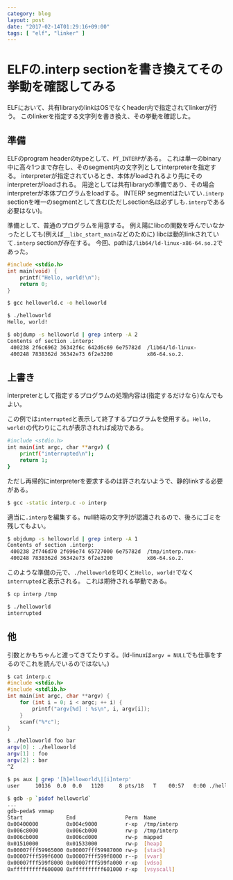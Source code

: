 ```yaml
---
category: blog
layout: post
date: "2017-02-14T01:29:16+09:00"
tags: [ "elf", "linker" ]
---
```


# ELFの.interp sectionを書き換えてその挙動を確認してみる

ELFにおいて、共有libraryのlinkはOSでなくheader内で指定されてlinkerが行う。
このlinkerを指定する文字列を書き換え、その挙動を確認した。

## 準備

ELFのprogram headerのtypeとして、`PT_INTERP`がある。
これは単一のbinary中に高々$1$つまで存在し、そのsegment内の文字列としてinterpreterを指定する。
interpreterが指定されているとき、本体がloadされるより先にそのinterpreterがloadされる。
用途としては共有libraryの準備であり、その場合interpreterが本体プログラムをloadする。
INTERP segmentはたいてい`.interp` sectionを唯一のsegmentとして含む(ただしsection名は必ずしも`.interp`である必要はない)。

準備として、普通のプログラムを用意する。
例え陽にlibcの関数を呼んでいなかったとしても(例えば`__libc_start_main`などのために) libcは動的linkされていて`.interp` sectionが存在する。
今回、pathは`/lib64/ld-linux-x86-64.so.2`であった。

``` c
#include <stdio.h>
int main(void) {
    printf("Hello, world!\n");
    return 0;
}
```

``` sh
$ gcc helloworld.c -o helloworld

$ ./helloworld
Hello, world!

$ objdump -s helloworld | grep interp -A 2
Contents of section .interp:
 400238 2f6c6962 36342f6c 642d6c69 6e75782d  /lib64/ld-linux-
 400248 7838362d 36342e73 6f2e3200           x86-64.so.2. 
```

## 上書き

interpreterとして指定するプログラムの処理内容は(指定するだけなら)なんでもよい。

この例では`interrupted`と表示して終了するプログラムを使用する。`Hello, world!`の代わりにこれが表示されれば成功である。

``` sh
#include <stdio.h>
int main(int argc, char **argv) {
    printf("interrupted\n");
    return 1;
}
```

ただし再帰的にinterpreterを要求するのは許されないようで、静的linkする必要がある。

``` sh
$ gcc -static interp.c -o interp
```

適当に`.interp`を編集する。null終端の文字列が認識されるので、後ろにゴミを残してもよい。

``` sh
$ objdump -s helloworld | grep interp -A 1
Contents of section .interp:
 400238 2f746d70 2f696e74 65727000 6e75782d  /tmp/interp.nux-
 400248 7838362d 36342e73 6f2e3200           x86-64.so.2.
```

このような準備の元で、`./helloworld`を叩くと`Hello, world!`でなく`interrupted`と表示される。
これは期待される挙動である。

``` sh
$ cp interp /tmp

$ ./helloworld
interrupted
```

## 他

引数とかもちゃんと渡ってきてたりする。(ld-linuxは`argv = NULL`でも仕事をするのでこれを読んでいるのではない。)

``` c
$ cat interp.c
#include <stdio.h>
#include <stdlib.h>
int main(int argc, char **argv) {
    for (int i = 0; i < argc; ++ i) {
        printf("argv[%d] : %s\n", i, argv[i]);
    }
    scanf("%*c");
}
```

``` sh
$ ./helloworld foo bar
argv[0] : ./helloworld
argv[1] : foo
argv[2] : bar
^Z

$ ps aux | grep '[h]elloworld\|[i]nterp'
user     10136  0.0  0.0   1120     8 pts/18   T    00:57   0:00 ./helloworld foo bar

$ gdb -p `pidof helloworld`
...
gdb-peda$ vmmap
Start              End                Perm	Name
0x00400000         0x004c9000         r-xp	/tmp/interp
0x006c8000         0x006cb000         rw-p	/tmp/interp
0x006cb000         0x006cd000         rw-p	mapped
0x01510000         0x01533000         rw-p	[heap]
0x00007fff59965000 0x00007fff59987000 rw-p	[stack]
0x00007fff599f6000 0x00007fff599f8000 r--p	[vvar]
0x00007fff599f8000 0x00007fff599fa000 r-xp	[vdso]
0xffffffffff600000 0xffffffffff601000 r-xp	[vsyscall]
```
